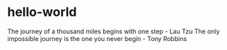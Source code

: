 # hello-world
The journey of a thousand miles begins with one step - Lau Tzu
The only impossible journey is the one you never begin - Tony Robbins
